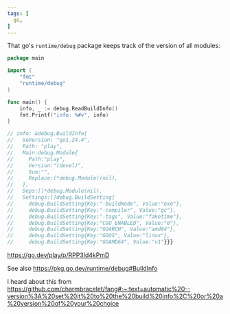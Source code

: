 ```yaml
---
tags: [
  go,
]
---
```

That go's `runtime/debug` package keeps track of the version of all modules:
```go
package main

import (
	"fmt"
	"runtime/debug"
)

func main() {
	info, _ := debug.ReadBuildInfo()
	fmt.Printf("info: %#v", info)
}

// info: &debug.BuildInfo{
//   GoVersion: "go1.24.4",
//   Path: "play",
//   Main:debug.Module{
//     Path:"play",
//     Version:"(devel)",
//     Sum:"",
//     Replace:(*debug.Module)(nil),
//   },
//   Deps:[]*debug.Module(nil),
//   Settings:[]debug.BuildSetting{
//     debug.BuildSetting{Key:"-buildmode", Value:"exe"},
//     debug.BuildSetting{Key:"-compiler", Value:"gc"},
//     debug.BuildSetting{Key:"-tags", Value:"faketime"},
//     debug.BuildSetting{Key:"CGO_ENABLED", Value:"0"},
//     debug.BuildSetting{Key:"GOARCH", Value:"amd64"},
//     debug.BuildSetting{Key:"GOOS", Value:"linux"},
//     debug.BuildSetting{Key:"GOAMD64", Value:"v1"}}}
```
https://go.dev/play/p/RPP3ld4kPmD

See also https://pkg.go.dev/runtime/debug#BuildInfo

I heard about this from https://github.com/charmbracelet/fang#:~:text=automatic%20--version%3A%20set%20it%20to%20the%20build%20info%2C%20or%20a%20version%20of%20your%20choice
